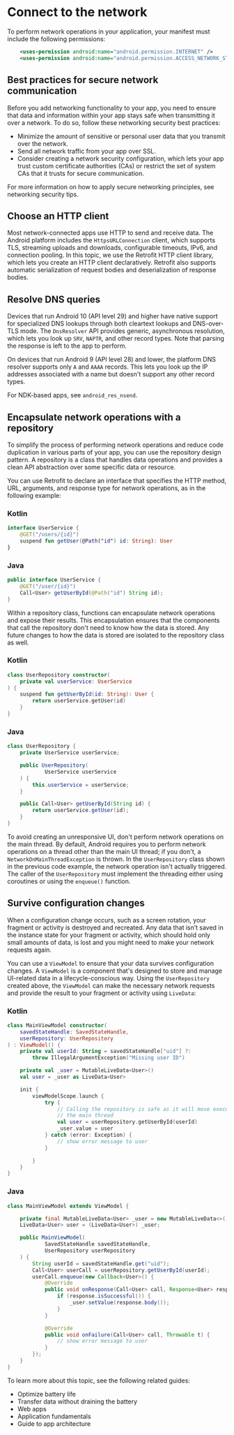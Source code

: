 # Connect to the network

To perform network operations in your application, your manifest must include the following permissions:

```xml
    <uses-permission android:name="android.permission.INTERNET" />
    <uses-permission android:name="android.permission.ACCESS_NETWORK_STATE" />
```

Best practices for secure network communication
-----------------------------------------------

Before you add networking functionality to your app, you need to ensure that data and information within your app stays safe when transmitting it over a network. To do so, follow these networking security best practices:

*   Minimize the amount of sensitive or personal user data that you transmit over the network.
*   Send all network traffic from your app over SSL.
*   Consider creating a network security configuration, which lets your app trust custom certificate authorities (CAs) or restrict the set of system CAs that it trusts for secure communication.

For more information on how to apply secure networking principles, see networking security tips.

Choose an HTTP client
---------------------

Most network-connected apps use HTTP to send and receive data. The Android platform includes the `HttpsURLConnection` client, which supports TLS, streaming uploads and downloads, configurable timeouts, IPv6, and connection pooling. In this topic, we use the Retrofit HTTP client library, which lets you create an HTTP client declaratively. Retrofit also supports automatic serialization of request bodies and deserialization of response bodies.

Resolve DNS queries
-------------------

Devices that run Android 10 (API level 29) and higher have native support for specialized DNS lookups through both cleartext lookups and DNS-over-TLS mode. The `DnsResolver` API provides generic, asynchronous resolution, which lets you look up `SRV`, `NAPTR`, and other record types. Note that parsing the response is left to the app to perform.

On devices that run Android 9 (API level 28) and lower, the platform DNS resolver supports only `A` and `AAAA` records. This lets you look up the IP addresses associated with a name but doesn't support any other record types.

For NDK-based apps, see `android_res_nsend`.

Encapsulate network operations with a repository
------------------------------------------------

To simplify the process of performing network operations and reduce code duplication in various parts of your app, you can use the repository design pattern. A repository is a class that handles data operations and provides a clean API abstraction over some specific data or resource.

You can use Retrofit to declare an interface that specifies the HTTP method, URL, arguments, and response type for network operations, as in the following example:

### Kotlin

```kotlin
interface UserService {
    @GET("/users/{id}")
    suspend fun getUser(@Path("id") id: String): User
}
```

### Java

```java
public interface UserService {
    @GET("/user/{id}")
    Call<User> getUserById(@Path("id") String id);
}
```

Within a repository class, functions can encapsulate network operations and expose their results. This encapsulation ensures that the components that call the repository don't need to know how the data is stored. Any future changes to how the data is stored are isolated to the repository class as well.

### Kotlin

```kotlin
class UserRepository constructor(
    private val userService: UserService
) {
    suspend fun getUserById(id: String): User {
        return userService.getUser(id)
    }
}
```

### Java

```java
class UserRepository {
    private UserService userService;

    public UserRepository(
            UserService userService
    ) {
        this.userService = userService;
    }

    public Call<User> getUserById(String id) {
        return userService.getUser(id);
    }
}
```

To avoid creating an unresponsive UI, don't perform network operations on the main thread. By default, Android requires you to perform network operations on a thread other than the main UI thread; if you don't, a `NetworkOnMainThreadException` is thrown. In the `UserRepository` class shown in the previous code example, the network operation isn't actually triggered. The caller of the `UserRepository` must implement the threading either using coroutines or using the `enqueue()` function.

Survive configuration changes
-----------------------------

When a configuration change occurs, such as a screen rotation, your fragment or activity is destroyed and recreated. Any data that isn’t saved in the instance state for your fragment or activity, which should hold only small amounts of data, is lost and you might need to make your network requests again.

You can use a `ViewModel` to ensure that your data survives configuration changes. A `ViewModel` is a component that's designed to store and manage UI-related data in a lifecycle-conscious way. Using the `UserRepository` created above, the `ViewModel` can make the necessary network requests and provide the result to your fragment or activity using `LiveData`:

### Kotlin

```kotlin
class MainViewModel constructor(
    savedStateHandle: SavedStateHandle,
    userRepository: UserRepository
) : ViewModel() {
    private val userId: String = savedStateHandle["uid"] ?:
        throw IllegalArgumentException("Missing user ID")

    private val _user = MutableLiveData<User>()
    val user = _user as LiveData<User>

    init {
        viewModelScope.launch {
            try {
                // Calling the repository is safe as it will move execution off
                // the main thread
                val user = userRepository.getUserById(userId)
                _user.value = user
            } catch (error: Exception) {
                // show error message to user
            }

        }
    }
}
```

### Java

```java
class MainViewModel extends ViewModel {

    private final MutableLiveData<User> _user = new MutableLiveData<>();
    LiveData<User> user = (LiveData<User>) _user;

    public MainViewModel(
            SavedStateHandle savedStateHandle,
            UserRepository userRepository
    ) {
        String userId = savedStateHandle.get("uid");
        Call<User> userCall = userRepository.getUserById(userId);
        userCall.enqueue(new Callback<User>() {
            @Override
            public void onResponse(Call<User> call, Response<User> response) {
                if (response.isSuccessful()) {
                    _user.setValue(response.body());
                }
            }

            @Override
            public void onFailure(Call<User> call, Throwable t) {
                // show error message to user
            }
        });
    }
}
```

To learn more about this topic, see the following related guides:

*   Optimize battery life
*   Transfer data without draining the battery
*   Web apps
*   Application fundamentals
*   Guide to app architecture